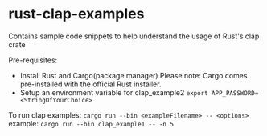 # rust-clap-examples
Contains sample code snippets to help understand the usage of Rust's clap crate

Pre-requisites:
- Install Rust and Cargo(package manager)
Please note: Cargo comes pre-installed with the official Rust installer.
- Setup an environment variable for clap_example2
`export APP_PASSWORD=<StringOfYourChoice>`

To run clap examples:
`cargo run --bin <exampleFilename> -- <options>`
example:
`cargo run --bin clap_example1 -- -n 5`


